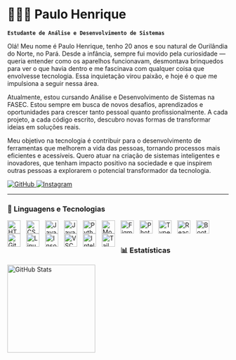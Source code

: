 # 👨🏽‍💻 Paulo Henrique

**`Estudante de Análise e Desenvolvimento de Sistemas`**

Olá! Meu nome é Paulo Henrique, tenho 20 anos e sou natural de Ourilândia do Norte, no Pará. Desde a infância, sempre fui movido pela curiosidade — queria entender como os aparelhos funcionavam, desmontava brinquedos para ver o que havia dentro e me fascinava com qualquer coisa que envolvesse tecnologia. Essa inquietação virou paixão, e hoje é o que me impulsiona a seguir nessa área.

Atualmente, estou cursando Análise e Desenvolvimento de Sistemas na FASEC. Estou sempre em busca de novos desafios, aprendizados e oportunidades para crescer tanto pessoal quanto profissionalmente. A cada projeto, a cada código escrito, descubro novas formas de transformar ideias em soluções reais.

Meu objetivo na tecnologia é contribuir para o desenvolvimento de ferramentas que melhorem a vida das pessoas, tornando processos mais eficientes e acessíveis. Quero atuar na criação de sistemas inteligentes e inovadores, que tenham impacto positivo na sociedade e que inspirem outras pessoas a explorarem o potencial transformador da tecnologia.

<p align="left">
  <a href="https://github.com/Bypaulohx" target="_blank">
    <img 
      alt="GitHub" 
      title="Visite meu GitHub" 
      src="https://img.shields.io/badge/GitHub-black?style=for-the-badge&logo=github&logoColor=white"
    />
  </a>
  <a href="https://instagram.com/bypaulohx" target="_blank">
    <img 
      alt="Instagram" 
      title="Me siga no Instagram" 
      src="https://img.shields.io/badge/Instagram-black?style=for-the-badge&logo=instagram&logoColor=white"
    />
  </a>
</p>

---

### 🤖 Linguagens e Tecnologias

<p align="left">
  <img align="left" alt="HTML" title="HTML" width="30px" style="padding-right: 10px;" src="https://cdn.jsdelivr.net/gh/devicons/devicon@latest/icons/html5/html5-original.svg" />
  <img align="left" alt="CSS" title="CSS" width="30px" style="padding-right: 10px;" src="https://cdn.jsdelivr.net/gh/devicons/devicon@latest/icons/css3/css3-original.svg" />
  <img align="left" alt="JavaScript" title="JavaScript" width="30px" style="padding-right: 10px;" src="https://cdn.jsdelivr.net/gh/devicons/devicon@latest/icons/javascript/javascript-original.svg" />
  <img align="left" alt="Java" title="Java" width="30px" style="padding-right: 10px;" src="https://cdn.jsdelivr.net/gh/devicons/devicon@latest/icons/java/java-original.svg" />
  <img align="left" alt="Python" title="Python" width="30px" style="padding-right: 10px;" src="https://cdn.jsdelivr.net/gh/devicons/devicon@latest/icons/python/python-original.svg" />
  <img align="left" alt="MongoDB" title="MongoDB" width="30px" style="padding-right: 10px;" src="https://cdn.jsdelivr.net/gh/devicons/devicon@latest/icons/mongodb/mongodb-original.svg" />
  <img align="left" alt="Figma" title="Figma" width="30px" style="padding-right: 10px;" src="https://cdn.jsdelivr.net/gh/devicons/devicon@latest/icons/figma/figma-original.svg" />
  <img align="left" alt="Photoshop" title="Photoshop" width="30px" style="padding-right: 10px;" src="https://cdn.jsdelivr.net/gh/devicons/devicon@latest/icons/photoshop/photoshop-line.svg" />
  <img align="left" alt="TypeScript" title="TypeScript" width="30px" style="padding-right: 10px;" src="https://cdn.jsdelivr.net/gh/devicons/devicon@latest/icons/typescript/typescript-original.svg" />
  <img align="left" alt="React Native" title="React Native" width="30px" style="padding-right: 10px;" src="https://cdn.jsdelivr.net/gh/devicons/devicon@latest/icons/react/react-original.svg" />
  <img align="left" alt="Bootstrap" title="Bootstrap" width="30px" style="padding-right: 10px;" src="https://cdn.jsdelivr.net/gh/devicons/devicon@latest/icons/bootstrap/bootstrap-original.svg" />
  <img align="left" alt="Git" title="Git" width="30px" style="padding-right: 10px;" src="https://cdn.jsdelivr.net/gh/devicons/devicon@latest/icons/git/git-original.svg" />
  <img align="left" alt="Linux" title="Linux" width="30px" style="padding-right: 10px;" src="https://cdn.jsdelivr.net/gh/devicons/devicon@latest/icons/linux/linux-original.svg" />
  <img align="left" alt="Insomnia" title="Insomnia" width="30px" style="padding-right: 10px;" src="https://cdn.jsdelivr.net/gh/devicons/devicon@latest/icons/insomnia/insomnia-original.svg" />
  <img align="left" alt="VSCode" title="Visual Studio Code" width="30px" style="padding-right: 10px;" src="https://cdn.jsdelivr.net/gh/devicons/devicon@latest/icons/vscode/vscode-original.svg" />
  <img align="left" alt="IntelliJ" title="IntelliJ IDEA" width="30px" style="padding-right: 10px;" src="https://cdn.jsdelivr.net/gh/devicons/devicon@latest/icons/intellij/intellij-original.svg" />
  <img align="left" alt="TailwindCSS" title="TailwindCSS" width="30px" style="padding-right: 10px;" src="https://cdn.jsdelivr.net/gh/devicons/devicon@latest/icons/tailwindcss/tailwindcss-original.svg" />
</p>

<br/>
<br/>

### 📊 Estatísticas

<img 
  align="left" 
  alt="GitHub Stats" 
  height="200" 
  style="padding-right: 10px;" 
  src="https://github-readme-stats.vercel.app/api/top-langs/?username=Bypaulohx&theme=tokyonight&layout=compact&custom_title=Tecnologias&langs_count=7" 
/>
